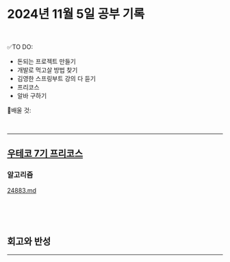 # 2024년 11월 5일 공부 기록 

<br>

✅TO DO: 

- 돈되는 프로젝트 만들기
- 개발로 먹고살 방법 찾기
- 김영한 스프링부트 강의 다 듣기
- 프리코스
- 알바 구하기


💭배울 것:


<br>

---



## [우테코 7기 프리코스](..%2F..%2F..%2F%EC%9A%B0%EC%95%84%ED%95%9C%ED%85%8C%ED%81%AC%EC%BD%94%EC%8A%A4%2F%EC%9A%B0%ED%85%8C%EC%BD%94_7%EA%B8%B0%2F%ED%94%84%EB%A6%AC%EC%BD%94%EC%8A%A4%2F7%EA%B8%B0_%ED%94%84%EB%A6%AC%EC%BD%94%EC%8A%A4.md)





### 알고리즘


[24883.md](..%2F..%2F..%2FAlgorithm%2FSolvedProblem%2F%EB%9E%9C%EB%8D%A4%EB%A7%88%EB%9D%BC%ED%86%A4%2F021%7E040%2F%EC%BD%94%EC%8A%A4-023%2F24883%2F24883.md)


<br><br><br>





## 회고와 반성

---
